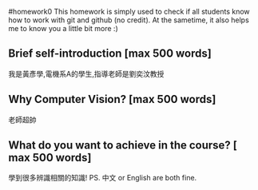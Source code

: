 #homework0
This homework is simply used to check if all students know how to work with git and github (no credit).
At the sametime, it also helps me to know you a little bit more :)

## Brief self-introduction [max 500 words]
我是黃彥學,電機系A的學生,指導老師是劉奕汶教授
## Why Computer Vision? [max 500 words]
老師超帥
## What do you want to achieve in the course? [ max 500 words]
學到很多辨識相關的知識!
PS. 中文 or English are both fine.
